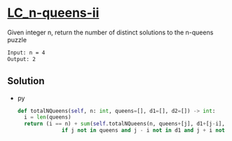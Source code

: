 # [LC_n-queens-ii](https://leetcode.com/problems/n-queens-ii)

Given integer n, return the number of distinct solutions to the n-queens puzzle

```txt
Input: n = 4
Output: 2
```

## Solution

* py

  ```py
  def totalNQueens(self, n: int, queens=[], d1=[], d2=[]) -> int:
    i = len(queens)
    return (i == n) + sum(self.totalNQueens(n, queens+[j], d1+[j-i], d2+[j+i]) for j in range(n) \
                if j not in queens and j - i not in d1 and j + i not in d2)
  ```
